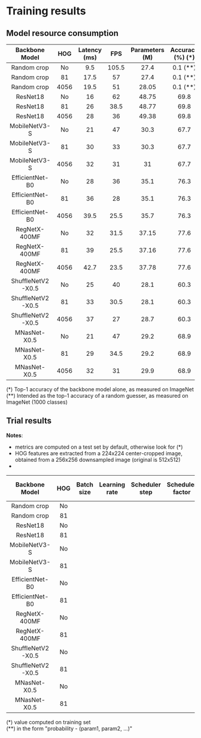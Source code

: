 # Training results

## Model resource consumption

| Backbone Model | HOG | Latency (ms) | FPS | Parameters (M) | Accuracy (%) (*) |
|:-------:|:---------:|:---:|:-----:|:------------:|:---:|
| Random crop | No | 9.5 | 105.5 | 27.4 | 0.1 (**)  |
| Random crop | 81 | 17.5 | 57 | 27.4 | 0.1 (**) |
| Random crop | 4056 | 19.5 | 51 | 28.05| 0.1 (**) |
| ResNet18 | No | 16 | 62 | 48.75 |69.8 |
| ResNet18 | 81 | 26 | 38.5 | 48.77 |69.8 |
| ResNet18 | 4056 | 28 | 36 | 49.38 |69.8 |
| MobileNetV3-S | No | 21 | 47 | 30.3 |67.7 |
| MobileNetV3-S | 81 | 30 | 33 | 30.3 |67.7 |
| MobileNetV3-S | 4056 | 32 | 31 | 31 |67.7 |
| EfficientNet-B0 | No | 28 | 36 | 35.1 |76.3 |
| EfficientNet-B0 | 81 | 36 | 28 | 35.1 |76.3 |
| EfficientNet-B0 | 4056 | 39.5 | 25.5 |35.7 |76.3 |
| RegNetX-400MF | No | 32 | 31.5 | 37.15 |77.6 |
| RegNetX-400MF | 81 | 39 | 25.5 | 37.16 |77.6 |
| RegNetX-400MF | 4056 | 42.7 | 23.5 | 37.78 |77.6 |
| ShuffleNetV2-X0.5 | No | 25 | 40 | 28.1 |60.3 |
| ShuffleNetV2-X0.5 | 81 | 33 | 30.5 | 28.1 |60.3 |
| ShuffleNetV2-X0.5 | 4056 | 37 | 27 | 28.7 |60.3 |
| MNasNet-X0.5 | No | 21 | 47 | 29.2 |68.9 |
| MNasNet-X0.5 | 81 | 29 | 34.5 | 29.2 |68.9 |
| MNasNet-X0.5 | 4056 | 32 | 31 | 29.9 |68.9 |


(*) Top-1 accuracy of the backbone model alone, as measured on ImageNet  
(**) Intended as the top-1 accuracy of a random guesser, as measured on ImageNet (1000 classes)

## Trial results

**Notes**:
- metrics are computed on a test set by default, otherwise look for (*)
- HOG features are extracted from a 224x224 center-cropped image, obtained from a 256x256 downsampled image (original is 512x512)
- 

| Backbone Model | HOG | Batch size | Learning rate | Scheduler step | Scheduler factor | Weight decay | Color jitter | Lighting noise | Gaussian blur| Geometric transform | Epochs | Reduction factor | Top-1 accuracy (%) | Top-5 accuracy (%) | MCA (%) | Training time (mins) |
|:--------------:|:---:|:----------:|:-------------:|:------------:|:------------:|:------:|:----------------:|:--------------:|:--------------:|:---:|:-------------:|:--:|:--:|:--:|:--:|:--:|
| Random crop | No | | | | | | | | | | | | | | | |
| Random crop | 81 | | | | | | | | | | | | | | | |
| ResNet18 | No | | | | | | | | | | | | | | | |
| ResNet18 | 81 | | | | | | | | | | | | | | | |
| MobileNetV3-S | No | | | | | | | | | | | | | | |
| MobileNetV3-S | 81 | | | | | | | | | | | | | | |
| EfficientNet-B0 | No | | | | | | | | | | | | | | |
| EfficientNet-B0 | 81 | | | | | | | | | | | | | | |
| RegNetX-400MF | No | | | | | | | | | | | | | | |
| RegNetX-400MF | 81 | | | | | | | | | | | | | | |
| ShuffleNetV2-X0.5 | No | | | | | | | | | | | | | | |
| ShuffleNetV2-X0.5 | 81 | | | | | | | | | | | | | | |
| MNasNet-X0.5 | No | | | | | | | | | | | | | | |
| MNasNet-X0.5 | 81 | | | | | | | | | | | | | | |

(*) value computed on training set  
(**) in the form "probability - (param1, param2, ...)"